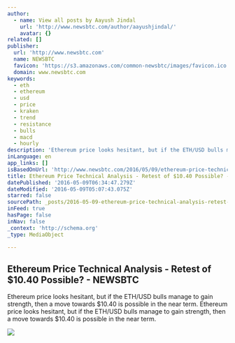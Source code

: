```yaml
---
author:
  - name: View all posts by Aayush Jindal
    url: 'http://www.newsbtc.com/author/aayushjindal/'
    avatar: {}
related: []
publisher:
  url: 'http://www.newsbtc.com'
  name: NEWSBTC
  favicon: 'https://s3.amazonaws.com/common-newsbtc/images/favicon.ico'
  domain: www.newsbtc.com
keywords:
  - eth
  - ethereum
  - usd
  - price
  - kraken
  - trend
  - resistance
  - bulls
  - macd
  - hourly
description: 'Ethereum price looks hesitant, but if the ETH/USD bulls manage to gain strength, then a move towards $10.40 is possible in the near term. Ethereum price looks hesitant, but if the ETH/USD bulls manage to gain strength, then a move towards $10.40 is possible in the near term.'
inLanguage: en
app_links: []
isBasedOnUrl: 'http://www.newsbtc.com/2016/05/09/ethereum-price-technical-analysis-retest-10-40-possible/'
title: Ethereum Price Technical Analysis - Retest of $10.40 Possible? - NEWSBTC
datePublished: '2016-05-09T06:34:47.279Z'
dateModified: '2016-05-09T05:07:43.075Z'
starred: false
sourcePath: _posts/2016-05-09-ethereum-price-technical-analysis-retest-of-dollar1040-possibl.md
inFeed: true
hasPage: false
inNav: false
_context: 'http://schema.org'
_type: MediaObject

---
```

<article style=""><h1>Ethereum Price Technical Analysis - Retest of $10.40 Possible? - NEWSBTC</h1><p>Ethereum price looks hesitant, but if the ETH/USD bulls manage to gain strength, then a move towards $10.40 is possible in the near term. Ethereum price looks hesitant, but if the ETH/USD bulls manage to gain strength, then a move towards $10.40 is possible in the near term.</p><img src="http://s3.amazonaws.com/main-newsbtc-images/2016/05/09032320/Ethereum7.png" /></article>